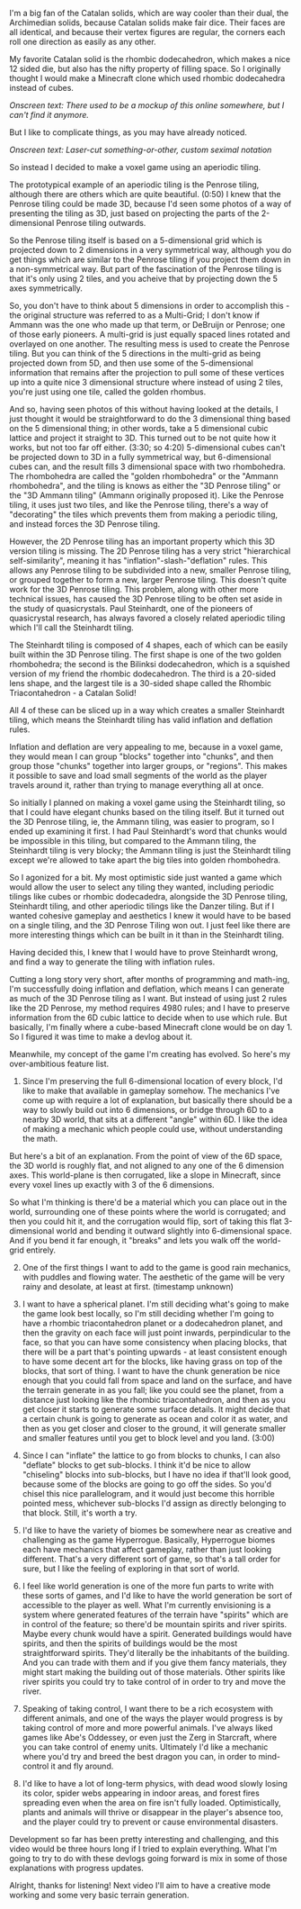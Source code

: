 
I'm a big fan of the Catalan solids, which are way cooler than their dual, the Archimedian solids, because Catalan solids make fair dice. Their faces are all identical, and because their vertex figures are regular, the corners each roll one direction as easily as any other.

My favorite Catalan solid is the rhombic dodecahedron, which makes a nice 12 sided die, but also has the nifty property of filling space. So I originally thought I would make a Minecraft clone which used rhombic dodecahedra instead of cubes. 

*Onscreen text: There used to be a mockup of this online somewhere, but I can't find it anymore.*

But I like to complicate things, as you may have already noticed.

*Onscreen text: Laser-cut something-or-other, custom seximal notation*

So instead I decided to make a voxel game using an aperiodic tiling.

The prototypical example of an aperiodic tiling is the Penrose tiling, although there are others which are quite beautiful.
(0:50)
I knew that the Penrose tiling could be made 3D, because I'd seen some photos of a way of presenting the tiling as 3D, just based on projecting the parts of the 2-dimensional Penrose tiling outwards.

So the Penrose tiling itself is based on a 5-dimensional grid which is projected down to 2 dimensions in a very symmetrical way, although you do get things which are similar to the Penrose tiling if you project them down in a non-symmetrical way. But part of the fascination of the Penrose tiling is that it's only using 2 tiles, and you acheive that by projecting down the 5 axes symmetrically.

So, you don't have to think about 5 dimensions in order to accomplish this - the original structure was referred to as a Multi-Grid; I don't know if Ammann was the one who made up that term, or DeBruijn or Penrose; one of those early pioneers. A multi-grid is just equally spaced lines rotated and overlayed on one another. The resulting mess is used to create the Penrose tiling. But you can think of the 5 directions in the multi-grid as being projected down from 5D, and then use some of the 5-dimensional information that remains after the projection to pull some of these vertices up into a quite nice 3 dimensional structure where instead of using 2 tiles, you're just using one tile, called the golden rhombus.

And so, having seen photos of this without having looked at the details, I just thought it would be straightforward to do the 3 dimensional thing based on the 5 dimensional thing; in other words, take a 5 dimensional cubic lattice and project it straight to 3D. This turned out to be not quite how it works, but not too far off either.
(3:30; so 4:20)
5-dimensional cubes can't be projected down to 3D in a fully symmetrical way, but 6-dimensional cubes can, and the result fills 3 dimensional space with two rhombohedra. The rhombohedra are called the "golden rhombohedra" or the "Ammann rhombohedra", and the tiling is knows as either the "3D Penrose tiling" or the "3D Ammann tiling" (Ammann originally proposed it). Like the Penrose tiling, it uses just two tiles, and like the Penrose tiling, there's a way of "decorating" the tiles which prevents them from making a periodic tiling, and instead forces the 3D Penrose tiling.

However, the 2D Penrose tiling has an important property which this 3D version tiling is missing. The 2D Penrose tiling has a very strict "hierarchical self-similarity", meaning it has "inflation"-slash-"deflation" rules. This allows any Penrose tiling to be subdivided into a new, smaller Penrose tiling, or grouped together to form a new, larger Penrose tiling. This doesn't quite work for the 3D Penrose tiling. This problem, along with other more technical issues, has caused the 3D Penrose tiling to be often set aside in the study of quasicrystals. Paul Steinhardt, one of the pioneers of quasicrystal research, has always favored a closely related aperiodic tiling which I'll call the Steinhardt tiling.

The Steinhardt tiling is composed of 4 shapes, each of which can be easily built within the 3D Penrose tiling. The first shape is one of the two golden rhombohedra; the second is the Bilinksi dodecahedron, which is a squished version of my friend the rhombic dodecahedron. The third is a 20-sided lens shape, and the largest tile is a 30-sided shape called the Rhombic Triacontahedron - a Catalan Solid!

All 4 of these can be sliced up in a way which creates a smaller Steinhardt tiling, which means the Steinhardt tiling has valid inflation and deflation rules.

Inflation and deflation are very appealing to me, because in a voxel game, they would mean I can group "blocks" together into "chunks", and then group those "chunks" together into larger groups, or "regions". This makes it possible to save and load small segments of the world as the player travels around it, rather than trying to manage everything all at once.

So initially I planned on making a voxel game using the Steinhardt tiling, so that I could have elegant chunks based on the tiling itself. But it turned out the 3D Penrose tiling, ie, the Ammann tiling, was easier to program, so I ended up examining it first. I had Paul Steinhardt's word that chunks would be impossible in this tiling, but compared to the Ammann tiling, the Steinhardt tiling is very blocky; the Ammann tiling is just the Steinhardt tiling except we're allowed to take apart the big tiles into golden rhombohedra.

So I agonized for a bit. My most optimistic side just wanted a game which would allow the user to select any tiling they wanted, including periodic tilings like cubes or rhombic dodecadedra, alongside the 3D Penrose tiling, Steinhardt tiling, and other aperiodic tilings like the Danzer tiling. But if I wanted cohesive gameplay and aesthetics I knew it would have to be based on a single tiling, and the 3D Penrose Tiling won out. I just feel like there are more interesting things which can be built in it than in the Steinhardt tiling.

Having decided this, I knew that I would have to prove Steinhardt wrong, and find a way to generate the tiling with inflation rules.

Cutting a long story very short, after months of programming and math-ing, I'm successfully doing inflation and deflation, which means I can generate as much of the 3D Penrose tiling as I want. But instead of using just 2 rules like the 2D Penrose, my method requires 4980 rules; and I have to preserve information from the 6D cubic lattice to decide when to use which rule. But basically, I'm finally where a cube-based Minecraft clone would be on day 1. So I figured it was time to make a devlog about it.

Meanwhile, my concept of the game I'm creating has evolved. So here's my over-ambitious feature list.

1) Since I'm preserving the full 6-dimensional location of every block, I'd like to make that available in gameplay somehow. The mechanics I've come up with require a lot of explanation, but basically there should be a way to slowly build out into 6 dimensions, or bridge through 6D to a nearby 3D world, that sits at a different "angle" within 6D. I like the idea of making a mechanic which people could use, without understanding the math.

But here's a bit of an explanation. From the point of view of the 6D space, the 3D world is roughly flat, and not aligned to any one of the 6 dimension axes. This world-plane is then corrugated, like a slope in Minecraft, since every voxel lines up exactly with 3 of the 6 dimensions.

So what I'm thinking is there'd be a material which you can place out in the world, surrounding one of these points where the world is corrugated; and then you could hit it, and the corrugation would flip, sort of taking this flat 3-dimensional world and bending it outward slightly into 6-dimensional space. And if you bend it far enough, it "breaks" and lets you walk off the world-grid entirely.

2) One of the first things I want to add to the game is good rain mechanics, with puddles and flowing water. The aesthetic of the game will be very rainy and desolate, at least at first.
(timestamp unknown)

3) I want to have a spherical planet. I'm still deciding what's going to make the game look best locally, so I'm still deciding whether I'm going to have a rhombic triacontahedron planet or a dodecahedron planet, and then the gravity on each face will just point inwards, perpindicular to the face, so that you can have some consistency when placing blocks, that there will be a part that's pointing upwards - at least consistent enough to have some decent art for the blocks, like having grass on top of the blocks, that sort of thing. I want to have the chunk generation be nice enough that you could fall from space and land on the surface, and have the terrain generate in as you fall; like you could see the planet, from a distance just looking like the rhombic triacontahedron, and then as you get closer it starts to generate some surface details. It might decide that a certain chunk is going to generate as ocean and color it as water, and then as you get closer and closer to the ground, it will generate smaller and smaller features until you get to block level and you land.
(3:00)

4) Since I can "inflate" the lattice to go from blocks to chunks, I can also "deflate" blocks to get sub-blocks. I think it'd be nice to allow "chiseling" blocks into sub-blocks, but I have no idea if that'll look good, because some of the blocks are going to go off the sides. So you'd chisel this nice parallelogram, and it would just become this horrible pointed mess, whichever sub-blocks I'd assign as directly belonging to that block. Still, it's worth a try.

5) I'd like to have the variety of biomes be somewhere near as creative and challenging as the game Hyperrogue. Basically, Hyperrogue biomes each have mechanics that affect gameplay, rather than just looking different. That's a very different sort of game, so that's a tall order for sure, but I like the feeling of exploring in that sort of world. 

6) I feel like world generation is one of the more fun parts to write with these sorts of games, and I'd like to have the world generation be sort of accessible to the player as well. What I'm currently envisioning is a system where generated features of the terrain have "spirits" which are in control of the feature; so there'd be mountain spirits and river spirits. Maybe every chunk would have a spirit. Generated buildings would have spirits, and then the spirits of buildings would be the most straightforward spirits. They'd literally be the inhabitants of the building. And you can trade with them and if you give them fancy materials, they might start making the building out of those materials. Other spirits like river spirits you could try to take control of in order to try and move the river.

7) Speaking of taking control, I want there to be a rich ecosystem with different animals, and one of the ways the player would progress is by taking control of more and more powerful animals. I've always liked games like Abe's Oddessey, or even just the Zerg in Starcraft, where you can take control of enemy units. Ultimately I'd like a mechanic where you'd try and breed the best dragon you can, in order to mind-control it and fly around.

8) I'd like to have a lot of long-term physics, with dead wood slowly losing its color, spider webs appearing in indoor areas, and forest fires spreading even when the area on fire isn't fully loaded. Optimistically, plants and animals will thrive or disappear in the player's absence too, and the player could try to prevent or cause environmental disasters.

Development so far has been pretty interesting and challenging, and this video would be three hours long if I tried to explain everything. What I'm going to try to do with these devlogs going forward is mix in some of those explanations with progress updates.

Alright, thanks for listening! Next video I'll aim to have a creative mode working and some very basic terrain generation.
